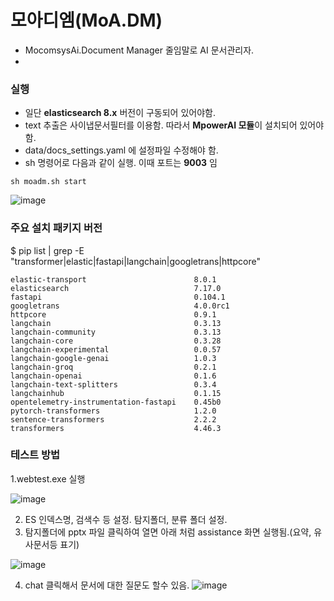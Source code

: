 # 모아디엠(MoA.DM) 
- MocomsysAi.Document Manager 줄임말로 AI 문서관리자.
- 
### 실행
- 일단 **elasticsearch 8.x** 버전이 구동되어 있어야함.
- text 추출은 사이냅문서필터를 이용함. 따라서 **MpowerAI 모듈**이 설치되어 있어야함.
- data/docs_settings.yaml 에 설정파일 수정해야 함.
- sh 명령어로 다음과 같이 실행. 이때 포트는 **9003** 임

```
sh moadm.sh start
```
![image](https://github.com/user-attachments/assets/0efd1886-0591-4e33-8993-6ed7f004e906)

### 주요 설치 패키지 버전

$ pip list | grep -E "transformer|elastic|fastapi|langchain|googletrans|httpcore"
```
elastic-transport                        8.0.1
elasticsearch                            7.17.0
fastapi                                  0.104.1
googletrans                              4.0.0rc1
httpcore                                 0.9.1
langchain                                0.3.13
langchain-community                      0.3.13
langchain-core                           0.3.28
langchain-experimental                   0.0.57
langchain-google-genai                   1.0.3
langchain-groq                           0.2.1
langchain-openai                         0.1.6
langchain-text-splitters                 0.3.4
langchainhub                             0.1.15
opentelemetry-instrumentation-fastapi    0.45b0
pytorch-transformers                     1.2.0
sentence-transformers                    2.2.2
transformers                             4.46.3
```
### 테스트 방법
1.webtest.exe 실행

![image](https://github.com/user-attachments/assets/03590689-2831-4fa6-8164-af7358d72a02)

2. ES 인덱스명, 검색수 등 설정. 탐지폴더, 분류 폴더 설정.
3. 탐지폴더에 pptx 파일 클릭하여 열면 아래 처럼 assistance 화면 실행됨.(요약, 유사문서등 표기)

![image](https://github.com/user-attachments/assets/f1aedd62-2958-49c8-a13b-cd73f5a30bda)

4. chat 클릭해서 문서에 대한 질문도 할수 있음.
![image](https://github.com/user-attachments/assets/808b0fe2-f93d-421d-8498-1830078020ee)

